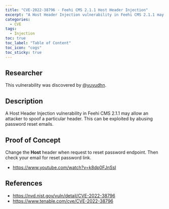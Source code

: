 ```yaml
---
title: "CVE-2022-38796 - Feehi CMS 2.1.1 Host Header Injection"
excerpt: "A Host Header Injection vulnerability in Feehi CMS 2.1.1 may allow an attacker to spoof a particular header."
categories:
  - CVE
tags:
  - Injection
toc: true
toc_label: "Table of Content"
toc_icon: "cogs"
toc_sticky: true
---
```

## Researcher
This vulnerability was discovered by [@yuyudhn](https://github.com/yuyudhn).

## Description
A Host Header Injection vulnerability in Feehi CMS 2.1.1 may allow an attacker to spoof a particular header. This can be exploited by abusing password reset emails.

## Proof of Concept
Change the **Host** header when request to reset password endpoint. Then check your email for reset password link.
- https://www.youtube.com/watch?v=k8dp0FJnSsI

## References
- https://nvd.nist.gov/vuln/detail/CVE-2022-38796
- https://www.tenable.com/cve/CVE-2022-38796
